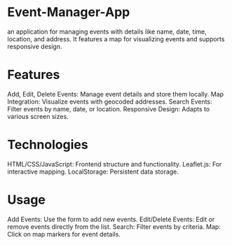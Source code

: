 # Event-Manager-App
an application for managing events with details like name, date, time, location, and address. It features a map for visualizing events and supports responsive design.

# Features
Add, Edit, Delete Events: Manage event details and store them locally.
Map Integration: Visualize events with geocoded addresses.
Search Events: Filter events by name, date, or location.
Responsive Design: Adapts to various screen sizes.

# Technologies
HTML/CSS/JavaScript: Frontend structure and functionality.
Leaflet.js: For interactive mapping.
LocalStorage: Persistent data storage.

# Usage
Add Events: Use the form to add new events.
Edit/Delete Events: Edit or remove events directly from the list.
Search: Filter events by criteria.
Map: Click on map markers for event details.